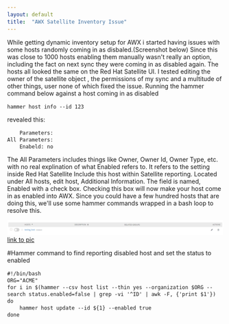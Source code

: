 ```yaml
---
layout: default
title:  "AWX Satellite Inventory Issue"
---
```


While getting dynamic inventory setup for AWX i started having issues with some hosts randomly coming in as disbaled.(Screenshot below)
Since this was close to 1000 hosts enabling them manually wasn't really an option, including the fact on next sync they were coming in as disabled again.
The hosts all looked the same on the Red Hat Satellite UI. I tested editing the owner of the satellite object , the permissions of my sync and a multitude of other things, user none of which fixed the issue. 
Running the hammer command below against a host coming in as disabled

	hammer host info --id 123

revealed this:
 
		Parameters:
	All Parameters:
		Enabeld: no

The All Parameters includes things like Owner, Owner Id, Owner Type, etc. with no real explination of what Enabled refers to. It refers to the setting inside Red Hat Satellite Include this host within Satellite reporting.
Located under All hosts, edit host, Additional Information. The field is named, Enabled with a check box. Checking this box will now make your host come in as enabled into AWX.
Since you could have a few hundred hosts that are doing this, we'll use some hammer commands wrapped in a bash loop to resolve this.

![Disabled host from Satellite](/assets/disabled_host.png)
[link to pic](/assets/disabled_host.png)


#Hammer command to find reporting disabled host and set the status to enabled
	
	#!/bin/bash
	ORG="ACME"
	for i in $(hammer --csv host list --thin yes --organization $ORG --search status.enabled=false | grep -vi '^ID' | awk -F, {'print $1'})
	do
        hammer host update --id ${1} --enabled true
	done

